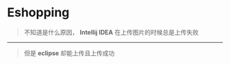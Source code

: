 # Eshopping

>不知道是什么原因，
    **Intellij IDEA** 
    在上传图片的时候总是上传失败

---   ---

>但是
    **eclipse** 
    却能上传且上传成功
